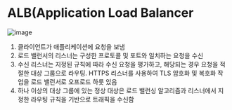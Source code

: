 # ALB(Application Load Balancer
![image](https://user-images.githubusercontent.com/79209568/168198051-2569b9f3-3544-4c68-9b64-f0fed9476c57.png)
1. 클라이언트가 애플리케이션에 요청을 보냄
2. 로드 밸런서의 리스너는 구성한 프로토콜 및 포트와 일치하는 요청을 수신
3. 수신 리스너는 지정된 규칙에 따라 수신 요청을 평가하고, 해당되는 경우 요청을 적절한 대상 그룹으로 라우팅. HTTPS 리스너를 사용하여 TLS 암호화 및 복호화 작업을 로드 밸런서로 오프로드 하룻 있음
4. 하나 이상의 대상 그룹에 있는 정상 대상은 로드 밸런싱 알고리즘과 리스너에서 지정한 라우팅 규칙을 기반으로 트래픽을 수신함
